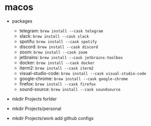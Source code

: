 # macos

- packages
    - telegram: `brew install --cask telegram`
    - slack: `brew install --cask slack`
    - spotifu: `brew install --cask spotify`
    - discord: `brew install --cask discord`
    - zoom: `brew install --cask zoom`
    - jetbrains: `brew install --cask jetbrains-toolbox`
    - docker: `brew install --cask docker`
    - iterm2: `brew install --cask iterm2`
    - visual-studio-code: `brew install --cask visual-studio-code`
    - google-chrome: `brew install --cask google-chrome`
    - firefox: `brew install --cask firefox`
    - sound-source: `brew install --cask soundsource`

- mkdir Projects forlder
- mkdir Projects/personal
- mkdir Projects/work
add github configs